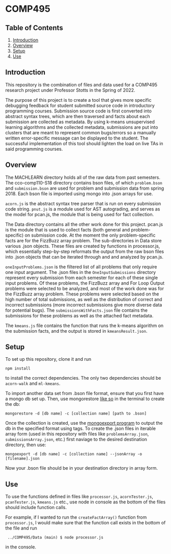 # COMP495

## Table of Contents

1. [Introduction](#introduction)
2. [Overview](#overview)
3. [Setup](#setup)
4. [Use](#use)

## Introduction <a name="introduction"></a>

This repository is the combination of files and data used for a COMP495 research project under Professor Stotts in the Spring of 2022.

The purpose of this project is to create a tool that gives more specific debugging feedback for student submitted source code in introductory programming courses. Submission source code is first converted into abstract syntax trees, which are then traversed and facts about each submission are collected as metadata. By using k-means unsupervised learning algorithms and the collected metadata, submissions are put into clusters that are meant to represent common bugs/errors so a manually written error-specific message can be displayed to the student. The successful implementation of this tool should lighten the load on live TAs in said programming courses.

## Overview <a name="overview"></a>

The MACHLEARN directory holds all of the raw data from past semesters. The cco-comp110-S18 directory contains bson files, of which `problem.bson` and `submission.bson` are used for problem and submission data from spring 2018. Each bson file is imported using mongo into .json arrays for use.

`acorn.js` is the abstract syntax tree parser that is run on every submission code string. `pnut.js` is a module used for AST autograding, and serves as the model for pcan.js, the module that is being used for fact collection.

The Data directory contains all the other work done for this project. pcan.js is the module that is used to collect facts (both general and problem-specific) on submission code. At the moment the only problem-specific facts are for the FizzBuzz array problem. The sub-directories in Data store various .json objects. These files are created by functions in processor.js, which essentially step-by-step reformats the output from the raw bson files into .json objects that can be iterated through and and analyzed by pcan.js.

`oneInputProblems.json` is the filtered list of all problems that only require one input argument. The .json files in the `OneInputSubmissions` directory represent every submission from each semester for each of these single input problems. Of these problems, the FizzBuzz array and For Loop Output problems were selected to be analyzed, and most of the work done was for the FizzBuzz array problem. These problems were selected based on the high number of total submissions, as well as the distribution of correct and incorrect submissions (more incorrect submissions give more diverse data for potential bugs). The `submissionsWithFacts.json` file contains the submissions for these problems as well as the attached fact metadata.

The `kmeans.js` file contains the function that runs the k-means algorithm on the submission facts, and the output is stored in `kmeansResult.json`.

## Setup <a name="setup"></a>

To set up this repository, clone it and run

```npm install```

to install the correct dependencies. The only two dependencies should be `acorn-walk` and `ml-kmeans`.

To import another data set from .bson file format, ensure that you first have a mongo db set up. Then, use mongorestore <a href="https://stackoverflow.com/questions/6770498/how-to-import-bson-file-format-on-mongodb">like so</a> in the terminal to create the db:

``` mongorestore -d [db name] -c [collection name] [path to .bson] ```

Once the collection is created, use the <a href="https://stackoverflow.com/questions/8991292/dump-mongo-collection-into-json-format">mongoexport program</a> to output the db in the specified format using tags. To create the .json files in iterable array form (used in this repository with files like `problemsArray.json`, `submissionsArray.json`, etc.) first naviage to the desired destination directory, then use: 

```mongoexport -d [db name] -c [collection name] --jsonArray -o [filename].json```

Now your .bson file should be in your destination directory in array form.

## Use <a name="use"></a>

To use the functions defined in files like `processor.js`, `acornTester.js`, `pcanTester.js`, `kmeans.js` etc., use node in console as the bottom of the files should include function calls.

For example, if I wanted to run the `createFactArray()` function from `processor.js`, I would make sure that the function call exists in the bottom of the file and run

``` ../COMP495/Data (main) $ node processor.js```

in the console.
